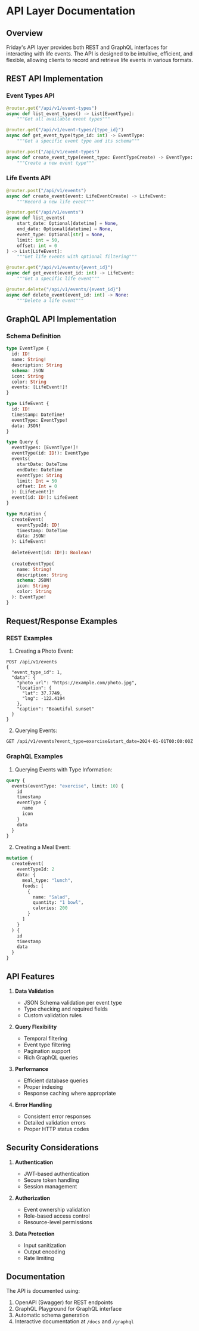 # API Layer Documentation

## Overview

Friday's API layer provides both REST and GraphQL interfaces for interacting with life events. The API is designed to be intuitive, efficient, and flexible, allowing clients to record and retrieve life events in various formats.

## REST API Implementation

### Event Types API

```python
@router.get("/api/v1/event-types")
async def list_event_types() -> List[EventType]:
    """Get all available event types"""

@router.get("/api/v1/event-types/{type_id}")
async def get_event_type(type_id: int) -> EventType:
    """Get a specific event type and its schema"""

@router.post("/api/v1/event-types")
async def create_event_type(event_type: EventTypeCreate) -> EventType:
    """Create a new event type"""
```

### Life Events API

```python
@router.post("/api/v1/events")
async def create_event(event: LifeEventCreate) -> LifeEvent:
    """Record a new life event"""

@router.get("/api/v1/events")
async def list_events(
    start_date: Optional[datetime] = None,
    end_date: Optional[datetime] = None,
    event_type: Optional[str] = None,
    limit: int = 50,
    offset: int = 0
) -> List[LifeEvent]:
    """Get life events with optional filtering"""

@router.get("/api/v1/events/{event_id}")
async def get_event(event_id: int) -> LifeEvent:
    """Get a specific life event"""

@router.delete("/api/v1/events/{event_id}")
async def delete_event(event_id: int) -> None:
    """Delete a life event"""
```

## GraphQL API Implementation

### Schema Definition

```graphql
type EventType {
  id: ID!
  name: String!
  description: String
  schema: JSON
  icon: String
  color: String
  events: [LifeEvent!]!
}

type LifeEvent {
  id: ID!
  timestamp: DateTime!
  eventType: EventType!
  data: JSON!
}

type Query {
  eventTypes: [EventType!]!
  eventType(id: ID!): EventType
  events(
    startDate: DateTime
    endDate: DateTime
    eventType: String
    limit: Int = 50
    offset: Int = 0
  ): [LifeEvent!]!
  event(id: ID!): LifeEvent
}

type Mutation {
  createEvent(
    eventTypeId: ID!
    timestamp: DateTime
    data: JSON!
  ): LifeEvent!
  
  deleteEvent(id: ID!): Boolean!
  
  createEventType(
    name: String!
    description: String
    schema: JSON!
    icon: String
    color: String
  ): EventType!
}
```

## Request/Response Examples

### REST Examples

1. Creating a Photo Event:
```http
POST /api/v1/events
{
  "event_type_id": 1,
  "data": {
    "photo_url": "https://example.com/photo.jpg",
    "location": {
      "lat": 37.7749,
      "lng": -122.4194
    },
    "caption": "Beautiful sunset"
  }
}
```

2. Querying Events:
```http
GET /api/v1/events?event_type=exercise&start_date=2024-01-01T00:00:00Z
```

### GraphQL Examples

1. Querying Events with Type Information:
```graphql
query {
  events(eventType: "exercise", limit: 10) {
    id
    timestamp
    eventType {
      name
      icon
    }
    data
  }
}
```

2. Creating a Meal Event:
```graphql
mutation {
  createEvent(
    eventTypeId: 2
    data: {
      meal_type: "lunch",
      foods: [
        {
          name: "Salad",
          quantity: "1 bowl",
          calories: 200
        }
      ]
    }
  ) {
    id
    timestamp
    data
  }
}
```

## API Features

1. **Data Validation**
   - JSON Schema validation per event type
   - Type checking and required fields
   - Custom validation rules

2. **Query Flexibility**
   - Temporal filtering
   - Event type filtering
   - Pagination support
   - Rich GraphQL queries

3. **Performance**
   - Efficient database queries
   - Proper indexing
   - Response caching where appropriate

4. **Error Handling**
   - Consistent error responses
   - Detailed validation errors
   - Proper HTTP status codes

## Security Considerations

1. **Authentication**
   - JWT-based authentication
   - Secure token handling
   - Session management

2. **Authorization**
   - Event ownership validation
   - Role-based access control
   - Resource-level permissions

3. **Data Protection**
   - Input sanitization
   - Output encoding
   - Rate limiting

## Documentation

The API is documented using:
1. OpenAPI (Swagger) for REST endpoints
2. GraphQL Playground for GraphQL interface
3. Automatic schema generation
4. Interactive documentation at `/docs` and `/graphql`